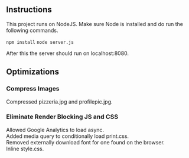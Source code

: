 ## Instructions

This project runs on NodeJS.  Make sure Node is installed and do run the
following commands.

`npm install`
`node server.js`

After this the server should run on localhost:8080.

## Optimizations

### Compress Images

Compressed pizzeria.jpg and profilepic.jpg.

### Eliminate Render Blocking JS and CSS

Allowed Google Analytics to load async.  
Added media query to conditionally load print.css.  
Removed externally download font for one found on the browser.  
Inline style.css.
